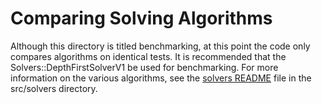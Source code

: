 # Comparing Solving Algorithms

Although this directory is titled benchmarking, at this point the code only compares algorithms on identical tests. It is recommended that the Solvers::DepthFirstSolverV1 be used for benchmarking. For more information on the various algorithms, see the [solvers README](../src/solvers/README.md) file in the src/solvers directory.